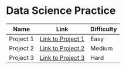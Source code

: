 # Data Science Practice
| Name           | Link                       | Difficulty |
|----------------|----------------------------|------------|
| Project 1      | [Link to Project 1](http://example.com) | Easy       |
| Project 2      | [Link to Project 2](http://example.com) | Medium     |
| Project 3      | [Link to Project 3](http://example.com) | Hard       |
